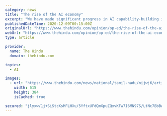 ```yaml
---
category: news
title: "The rise of the AI economy"
excerpt: "We have made significant progress in AI capability-building in the past few years through government initiatives and private sector investments. NITI Aayog’s national strategy for AI envisages ..."
publishedDateTime: 2020-12-09T00:15:00Z
originalUrl: "https://www.thehindu.com/opinion/op-ed/the-rise-of-the-ai-economy/article33282408.ece"
webUrl: "https://www.thehindu.com/opinion/op-ed/the-rise-of-the-ai-economy/article33282408.ece"
type: article

provider:
  name: The Hindu
  domain: thehindu.com

topics:
  - AI

images:
  - url: "https://www.thehindu.com/news/national/tamil-nadu/nijwj6/article32650574.ece/ALTERNATES/LANDSCAPE_615/AI"
    width: 615
    height: 384
    isCached: true

secured: "jlyxw/1j+SiStcXsMFLHXu/5YftxUFdQmXpuZQxvKFw7I6MN97S/LtNc7BbBwQArqHVOUPHiO1XEvju3bTQb5Kcitahkdx5x/aPnsyAIeuxkajmjGRXz1At4x+zu2/Kz0szRXBA1cUGrESY6KiuBhLe5Anx70taduYq/P1y2giomJ7AUJN++87LwPOlZEaoY0KF4sM2osy0aSFMHHkNL1PDUiw1MxMYMWgTpVlwd04hFBk31IEp5ZMSC33NQ/9ZVEnhjia/WntqSGE/QG8bThoMN0P0aXsckKbRrQj9TaLQztNqmnDeQYCh633K5L2mGgpNK9szhpk6TasNlIJDvDpSCizxBpsfLRjoKwGWypqo=;SZpBj7zBsR0LEkIjjQBNrA=="
---
```


